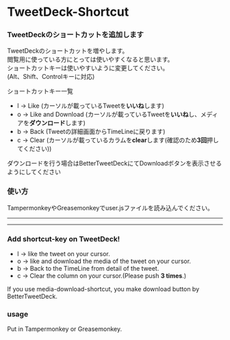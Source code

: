 # TweetDeck-Shortcut

### TweetDeckのショートカットを追加します
TweetDeckのショートカットを増やします。    
閲覧用に使っている方にとっては使いやすくなると思います。    
ショートカットキーは使いやすいように変更してください。    
(Alt、Shift、Controlキーに対応)    

ショートカットキー一覧
* l -> Like (カーソルが載っているTweetを**いいね**します)
* o -> Like and Download (カーソルが載っているTweetを**いいね**し、メディアを**ダウンロード**します)
* b -> Back (Tweetの詳細画面からTimeLineに戻ります)
* c -> Clear (カーソルが載っているカラムを**clear**します(確認のため**3回**押してください))

ダウンロードを行う場合はBetterTweetDeckにてDownloadボタンを表示させるようにしてください

### 使い方
TampermonkeyやGreasemonkeyでuser.jsファイルを読み込んでください。


***
***
### Add shortcut-key on TweetDeck!
* l -> like the tweet on your cursor.
* o -> like and download the media of the tweet on your cursor.
* b -> Back to the TimeLine from detail of the tweet.
* c -> Clear the column on your cursor.(Please push **3 times**.)

If you use media-download-shortcut, you make download button by BetterTweetDeck.

### usage
Put in Tampermonkey or Greasemonkey.
